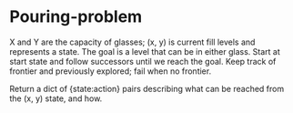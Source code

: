 # Pouring-problem

X and Y are the capacity of glasses; (x, y) is current fill levels and represents a state. The goal is a level that can be in either glass. Start at start state and follow successors until we reach the goal. Keep track of frontier and previously explored; fail when no frontier.

Return a dict of {state:action} pairs describing what can be reached from the (x, y) state, and how.
